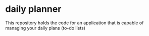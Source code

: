 # daily planner
This repository holds the code for an application that is capable of managing your daily plans (to-do lists)
